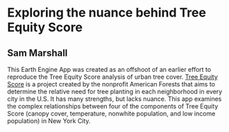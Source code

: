 # Exploring the nuance behind Tree Equity Score
## Sam Marshall

This Earth Engine App was created as an offshoot of an earlier effort to reproduce the Tree Equity Score analysis of urban tree cover. [Tree Equity Score](https://treeequityscore.org/) is a project created by the nonprofit American Forests that aims to determine the relative need for tree planting in each neighborhood in every city in the U.S. 
It has many strengths, but lacks nuance. This app examines the complex relationships between four of the components of Tree Equity Score (canopy cover, temperature, nonwhite population, and low income population) in New York City.
